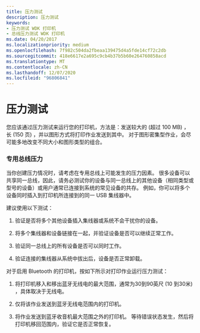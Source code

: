 ```yaml
---
title: 压力测试
description: 压力测试
keywords:
- 压力测试 WDK 打印机
- 总线压力测试 WDK 打印机
ms.date: 04/20/2017
ms.localizationpriority: medium
ms.openlocfilehash: 7f982c504da2fbeaa139475d4a5fde14cf72c2db
ms.sourcegitcommit: 418e6617e2a695c9cb4b37b5b60e264760858acd
ms.translationtype: MT
ms.contentlocale: zh-CN
ms.lasthandoff: 12/07/2020
ms.locfileid: "96806841"
---
```

# <a name="stress-testing"></a>压力测试


您应该通过压力测试来运行您的打印机，方法是：发送较大的 (超过 100 MB) ，长 (150 页) ，并以图形方式将打印作业发送到其中。 对于图形密集型作业，会尽可能多地改变不同大小和图形类型的组合。

### <a name="specialized-bus-stress"></a>专用总线压力

当你创建压力情况时，请考虑在专用总线上可能发生的压力因素。 很多设备可以共享同一总线，因此，请务必测试你的设备与同一总线上的其他设备（相同类型或型号的设备）或用户通常已连接到系统的常见设备的共存。 例如，你可以将多个设备同时插入到打印机所连接到的同一 USB 集线器中。

建议使用以下测试：

1.  验证是否将多个其他设备插入集线器或系统不会干扰你的设备。

2.  将多个集线器和设备链接在一起，并验证设备是否可以继续正常工作。

3.  验证同一总线上的所有设备是否可以同时工作。

4.  验证连接的集线器从系统中拔出后，设备是否正常卸载。

对于启用 Bluetooth 的打印机，按如下所示对打印作业运行压力测试：

1.  将打印机移入和移出蓝牙无线电的最大范围，通常为30到90英尺 (10 到30米) ，具体取决于无线电。

2.  仅将该作业发送到蓝牙无线电范围内的打印机。

3.  将作业发送到蓝牙收音机最大范围之外的打印机。 等待错误状态发生，然后将打印机移回范围内，验证它是否正常恢复。

 

 




